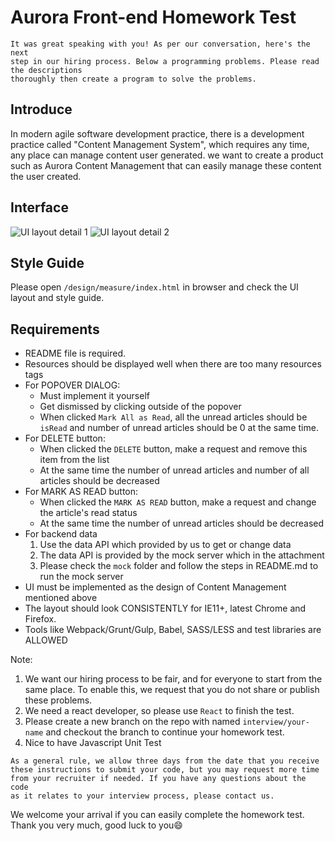 # Aurora Front-end Homework Test

```Note
It was great speaking with you! As per our conversation, here's the next
step in our hiring process. Below a programming problems. Please read the descriptions
thoroughly then create a program to solve the problems.
```

## Introduce

In modern agile software development practice, there is a development practice called "Content Management System",
which requires any time, any place can manage content user generated. we want to create a product such as
Aurora Content Management that can easily manage these content the user created.

## Interface

![UI layout detail 1](https://bitbucket.org/aurorahr/frontend-homework-test/raw/6a671fbcf73fa45c0d34f23c4dbe58b4c64d0871/design/guide/Content_Management_1.png)
![UI layout detail 2](https://bitbucket.org/aurorahr/frontend-homework-test/raw/6a671fbcf73fa45c0d34f23c4dbe58b4c64d0871/design/guide/Content_Management_2.png)

## Style Guide

Please open `/design/measure/index.html` in browser and check the UI layout and style guide.

## Requirements

* README file is required.
* Resources should be displayed well when there are too many resources tags
* For POPOVER DIALOG:
    * Must implement it yourself
    * Get dismissed by clicking outside of the popover
    * When clicked `Mark All as Read`, all the unread articles should be `isRead` and number of unread articles should be 0 at the same time.
* For DELETE button:
    * When clicked the `DELETE` button, make a request and remove this item from the list
    * At the same time the number of unread articles and number of all articles should be decreased
* For MARK AS READ button:
    * When clicked the `MARK AS READ` button, make a request and change the article's read status
    * At the same time the number of unread articles should be decreased
* For backend data
    1. Use the data API which provided by us to get or change data
    2. The data API is provided by the mock server which in the attachment
    3. Please check the `mock` folder and follow the steps in README.md to run the mock server
* UI must be implemented as the design of Content Management mentioned above
* The layout should look CONSISTENTLY for IE11+, latest Chrome and Firefox.
* Tools like Webpack/Grunt/Gulp, Babel, SASS/LESS and test libraries are ALLOWED

Note:

  1. We want our hiring process to be fair, and for everyone to start from the same place. To enable this, we request that you do not share or publish these problems.
  2. We need a react developer, so please use `React` to finish the test.
  3. Please create a new branch on the repo with named `interview/your-name` and checkout the branch to continue your homework test.
  4. Nice to have Javascript Unit Test

```Note
As a general rule, we allow three days from the date that you receive
these instructions to submit your code, but you may request more time
from your recruiter if needed. If you have any questions about the code
as it relates to your interview process, please contact us.
```

We welcome your arrival if you can easily complete the homework test.
Thank you very much, good luck to you😄